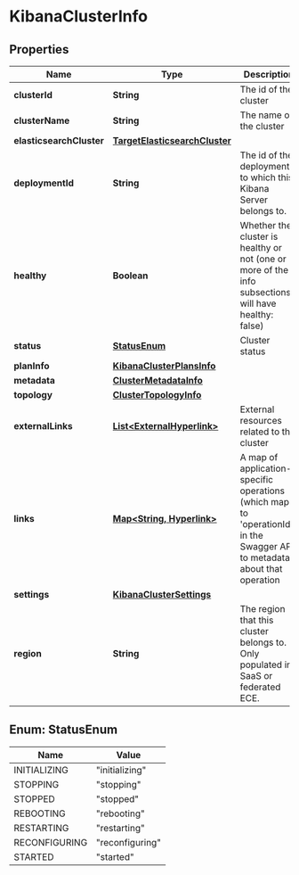 # KibanaClusterInfo

## Properties
Name | Type | Description | Notes
------------ | ------------- | ------------- | -------------
**clusterId** | **String** | The id of the cluster | 
**clusterName** | **String** | The name of the cluster | 
**elasticsearchCluster** | [**TargetElasticsearchCluster**](TargetElasticsearchCluster.md) |  | 
**deploymentId** | **String** | The id of the deployment to which this Kibana Server belongs to. |  [optional]
**healthy** | **Boolean** | Whether the cluster is healthy or not (one or more of the info subsections will have healthy: false) | 
**status** | [**StatusEnum**](#StatusEnum) | Cluster status |  [optional]
**planInfo** | [**KibanaClusterPlansInfo**](KibanaClusterPlansInfo.md) |  | 
**metadata** | [**ClusterMetadataInfo**](ClusterMetadataInfo.md) |  | 
**topology** | [**ClusterTopologyInfo**](ClusterTopologyInfo.md) |  | 
**externalLinks** | [**List&lt;ExternalHyperlink&gt;**](ExternalHyperlink.md) | External resources related to the cluster | 
**links** | [**Map&lt;String, Hyperlink&gt;**](Hyperlink.md) | A map of application-specific operations (which map to &#x27;operationId&#x27;s in the Swagger API) to metadata about that operation |  [optional]
**settings** | [**KibanaClusterSettings**](KibanaClusterSettings.md) |  |  [optional]
**region** | **String** | The region that this cluster belongs to. Only populated in SaaS or federated ECE. |  [optional]

<a name="StatusEnum"></a>
## Enum: StatusEnum
Name | Value
---- | -----
INITIALIZING | &quot;initializing&quot;
STOPPING | &quot;stopping&quot;
STOPPED | &quot;stopped&quot;
REBOOTING | &quot;rebooting&quot;
RESTARTING | &quot;restarting&quot;
RECONFIGURING | &quot;reconfiguring&quot;
STARTED | &quot;started&quot;
